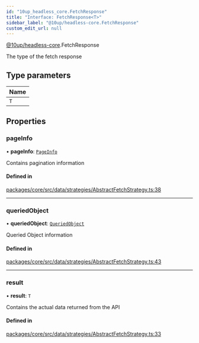 ```yaml
---
id: "10up_headless_core.FetchResponse"
title: "Interface: FetchResponse<T>"
sidebar_label: "@10up/headless-core.FetchResponse"
custom_edit_url: null
---
```


[@10up/headless-core](../modules/10up_headless_core.md).FetchResponse

The type of the fetch response

## Type parameters

| Name |
| :------ |
| `T` |

## Properties

### pageInfo

• **pageInfo**: [`PageInfo`](10up_headless_core.PageInfo.md)

Contains pagination information

#### Defined in

[packages/core/src/data/strategies/AbstractFetchStrategy.ts:38](https://github.com/10up/headless/blob/d270384/packages/core/src/data/strategies/AbstractFetchStrategy.ts#L38)

___

### queriedObject

• **queriedObject**: [`QueriedObject`](../modules/10up_headless_core.md#queriedobject)

Queried Object information

#### Defined in

[packages/core/src/data/strategies/AbstractFetchStrategy.ts:43](https://github.com/10up/headless/blob/d270384/packages/core/src/data/strategies/AbstractFetchStrategy.ts#L43)

___

### result

• **result**: `T`

Contains the actual data returned from the API

#### Defined in

[packages/core/src/data/strategies/AbstractFetchStrategy.ts:33](https://github.com/10up/headless/blob/d270384/packages/core/src/data/strategies/AbstractFetchStrategy.ts#L33)
